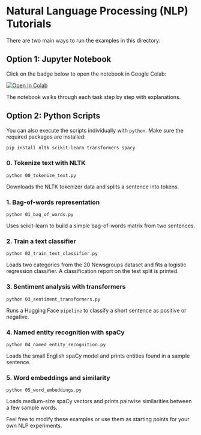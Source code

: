 # Natural Language Processing (NLP) Tutorials

There are two main ways to run the examples in this directory:

## Option 1: Jupyter Notebook

Click on the badge below to open the notebook in Google Colab:

[![Open In Colab](https://colab.research.google.com/assets/colab-badge.svg)](https://colab.research.google.com/github/Girish-Krishnan/ECE-SIPP-Python-ML/blob/main/4_NLP_Tutorials/nlp_tutorials.ipynb)

The notebook walks through each task step by step with explanations.

## Option 2: Python Scripts

You can also execute the scripts individually with `python`. Make sure the required packages are installed:

```bash
pip install nltk scikit-learn transformers spacy
```

### 0. Tokenize text with NLTK
`python 00_tokenize_text.py`

Downloads the NLTK tokenizer data and splits a sentence into tokens.

### 1. Bag-of-words representation
`python 01_bag_of_words.py`

Uses scikit-learn to build a simple bag-of-words matrix from two sentences.

### 2. Train a text classifier
`python 02_train_text_classifier.py`

Loads two categories from the 20 Newsgroups dataset and fits a logistic regression classifier. A classification report on the test split is printed.

### 3. Sentiment analysis with transformers
`python 03_sentiment_transformers.py`

Runs a Hugging Face `pipeline` to classify a short sentence as positive or negative.

### 4. Named entity recognition with spaCy
`python 04_named_entity_recognition.py`

Loads the small English spaCy model and prints entities found in a sample sentence.

### 5. Word embeddings and similarity
`python 05_word_embeddings.py`

Loads medium-size spaCy vectors and prints pairwise similarities between a few sample words.

Feel free to modify these examples or use them as starting points for your own NLP experiments.
